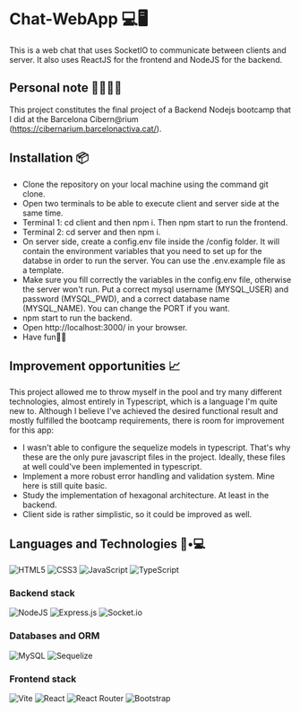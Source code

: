# Chat-WebApp 💻🖥

This is a web chat that uses SocketIO to communicate between clients and server. It also uses ReactJS for the frontend and NodeJS for the backend.

## Personal note 📝🙍🏻‍♂️

This project constitutes the final project of a Backend Nodejs bootcamp that I did at the Barcelona Cibern@rium (https://cibernarium.barcelonactiva.cat/).

## Installation 📦

* Clone the repository on your local machine using the command git clone.
* Open two terminals to be able to execute client and server side at the same time.
* Terminal 1: cd client and then npm i. Then npm start to run the frontend.
* Terminal 2: cd server and then npm i.
* On server side, create a config.env file inside the /config folder. It will contain the environment variables that you need to set up for the databse in order to run the server. You can use the .env.example file as a template.
* Make sure you fill correctly the variables in the config.env file, otherwise the server won't run. Put a correct mysql username (MYSQL_USER) and password (MYSQL_PWD), and a correct database name (MYSQL_NAME). You can change the PORT if you want.
* npm start to run the backend.
* Open http://localhost:3000/ in your browser.
* Have fun🎊🎉

## Improvement opportunities 📈

This project allowed me to throw myself in the pool and try many different technologies, almost entirely in Typescript, which is a language I'm quite new to. Although I believe I've achieved the desired functional result and mostly fulfilled the bootcamp requirements, there is room for improvement for this app:
* I wasn't able to configure the sequelize models in typescript. That's why these are the only pure javascript files in the project. Ideally, these files at well could've been implemented in typescript.
* Implement a more robust error handling and validation system. Mine here is still quite basic.
* Study the implementation of hexagonal architecture. At least in the backend.
* Client side is rather simplistic, so it could be improved as well.

## Languages and Technologies 👦•💻

![HTML5](https://img.shields.io/badge/html5-%23E34F26.svg?style=for-the-badge&logo=html5&logoColor=white)
![CSS3](https://img.shields.io/badge/css3-%231572B6.svg?style=for-the-badge&logo=css3&logoColor=white)
![JavaScript](https://img.shields.io/badge/javascript-%23323330.svg?style=for-the-badge&logo=javascript&logoColor=%23F7DF1E)
![TypeScript](https://img.shields.io/badge/typescript-%23007ACC.svg?style=for-the-badge&logo=typescript&logoColor=white)

### Backend stack

![NodeJS](https://img.shields.io/badge/node.js-6DA55F?style=for-the-badge&logo=node.js&logoColor=white)
![Express.js](https://img.shields.io/badge/express.js-%23404d59.svg?style=for-the-badge&logo=express&logoColor=%2361DAFB)
![Socket.io](https://img.shields.io/badge/Socket.io-black?style=for-the-badge&logo=socket.io&badgeColor=010101)

### Databases and ORM

![MySQL](https://img.shields.io/badge/mysql-%2300f.svg?style=for-the-badge&logo=mysql&logoColor=white)
![Sequelize](https://img.shields.io/badge/Sequelize-52B0E7?style=for-the-badge&logo=Sequelize&logoColor=white)

### Frontend stack

![Vite](https://img.shields.io/badge/vite-%23646CFF.svg?style=for-the-badge&logo=vite&logoColor=white)
![React](https://img.shields.io/badge/react-%2320232a.svg?style=for-the-badge&logo=react&logoColor=%2361DAFB)
![React Router](https://img.shields.io/badge/React_Router-CA4245?style=for-the-badge&logo=react-router&logoColor=white)
![Bootstrap](https://img.shields.io/badge/bootstrap-%23563D7C.svg?style=for-the-badge&logo=bootstrap&logoColor=white)
